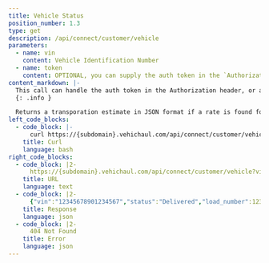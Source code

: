 ```yaml
---
title: Vehicle Status
position_number: 1.3
type: get
description: /api/connect/customer/vehicle
parameters:
  - name: vin
    content: Vehicle Identification Number
  - name: token
    content: OPTIONAL, you can supply the auth token in the `Authorization` header, or as a url param
content_markdown: |-
  This call can handle the auth token in the Authorization header, or as a url param.
  {: .info }

  Returns a transporation estimate in JSON format if a rate is found for the zipcode lane provided.
left_code_blocks:
  - code_block: |-
      curl https://{subdomain}.vehichaul.com/api/connect/customer/vehicle?vin=12345678901234567
    title: Curl
    language: bash
right_code_blocks:
  - code_block: |2-
      https://{subdomain}.vehichaul.com/api/connect/customer/vehicle?vin=12345678901234567
    title: URL
    language: text
  - code_block: |2-
      {"vin":"12345678901234567","status":"Delivered","load_number":12345667,"assigned_date":"2022-04-22T07:37:03.000-05:00","pickup_eta":"2022-04-22T05:59:00.000-05:00","delivery_eta":"2022-04-22T10:45:00.000-05:00","picked_up_at":"2022-04-22T07:59:00.000-05:00","delivered_at":"2022-04-22T10:59:00.000-05:00"}
    title: Response
    language: json
  - code_block: |2-
      404 Not Found
    title: Error
    language: json
---
```

